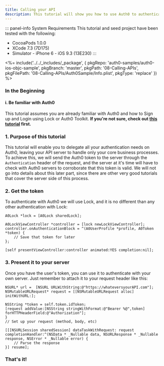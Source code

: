 ```yaml
---
title: Calling your API
description: This tutorial will show you how to use Auth0 to authenticate with your own API server.
---
```


::: panel-info System Requirements
This tutorial and seed project have been tested with the following:

* CocoaPods 1.0.0
* XCode 7.3 (7D175)
* Simulator - iPhone 6 - iOS 9.3 (13E230)
  :::

<%= include('../../_includes/_package', {
  pkgRepo: 'auth0-samples/auth0-ios-objc-sample',
  pkgBranch: 'master',
  pkgPath: '08-Calling-APIs',
  pkgFilePath: '08-Calling-APIs/Auth0Sample/Info.plist',
  pkgType: 'replace'
}) %>

### In the Beginning

#### i. Be familiar with Auth0

This tutorial assumes you are already familiar with Auth0 and how to Sign up and Login using Lock or Auth0 Toolkit. **If you're not sure, check out [this tutorial](01-login.md) first.**

### 1. Purpose of this tutorial

This tutorial will enable you to delegate all your authentication needs on Auth0, leaving your API server to handle only your core business processes.
To achieve this, we will send the Auth0 token to the server through the `Authentication` header of the request, and the server at it's time will have to check with Auth0 servers to corroborate that this token is valid. We will not go into details about this later part, since there are other very good tutorials that cover the server side of this process. 

### 2. Get the token

To authenticate with Auth0 we will use Lock, and it is no different than any other authentication with Lock:

```objc
A0Lock *lock = [A0Lock sharedLock];

A0LockViewController *controller = [lock newLockViewController];
controller.onAuthenticationBlock = ^(A0UserProfile *profile, A0Token *token) {
    // Save that token for later   
};

[self presentViewController:controller animated:YES completion:nil];
```

### 3. Present it to your server

Once you have the user's token, you can use it to authenticate with your own server. Just remember to attach it to your request header like this:

```objc
NSURL* url =  [NSURL URLWithString:@"https://whateversyourAPI.com"];
NSMutableURLRequest* request = [[NSMutableURLRequest alloc] initWithURL:];
    
NSString *token = self.token.idToken;
[request addValue:[NSString stringWithFormat:@"Bearer %@",token] forHTTPHeaderField:@"Authorization"];
}
// Set up your request (method, body, etc)

[[[NSURLSession sharedSession] dataTaskWithRequest: request completionHandler:^(NSData * _Nullable data, NSURLResponse * _Nullable response, NSError * _Nullable error) {
    // Parse the response        
}] resume];
```

### That's it!
